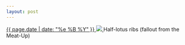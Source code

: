 ```yaml
---
layout: post
---
```


<p>
  <a href="/27">
    <time>{{ page.date | date: "%e %B %Y" }}</time>
    <img src="https://s3.amazonaws.com/life.aaronjgreenberg.com/27.jpg">
  </a>
  Half-lotus ribs (fallout from the Meat-Up)
</p>
